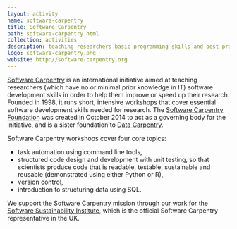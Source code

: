 ```yaml
---
layout: activity
name: software-carpentry
title: Software Carpentry
path: software-carpentry.html
collection: activities
description: teaching researchers basic programming skills and best practices, including task automation, structured code design and testing, version control and data structuring
logo: software-carpentry.png
website: http://software-carpentry.org
---
```


[Software Carpentry](http://software-carpentry.org/) is an international initiative aimed at teaching researchers (which have no or minimal prior knowledge in IT) software development skills in order to help them improve or speed up their research. Founded in 1998, it runs short, intensive
workshops that cover essential software development skills needed for research. The [Software Carpentry Foundation](http://software-carpentry.org/scf/index.html) was created in
October 2014 to act as a governing body for the initiative, and is a sister foundation to [Data Carpentry](/activities/data-carpentry).

Software Carpentry workshops cover four core topics:

* task automation using command line tools,
* structured code design and development with unit testing, so that scientists produce code that is readable, testable, sustainable and reusable (demonstrated using either Python or R),
* version control,
* introduction to structuring data using SQL.

We support the Software Carpentry mission through our work for the [Software Sustainability Institute](/projects/ssi), which is the official Software Carpentry representative in the UK.
